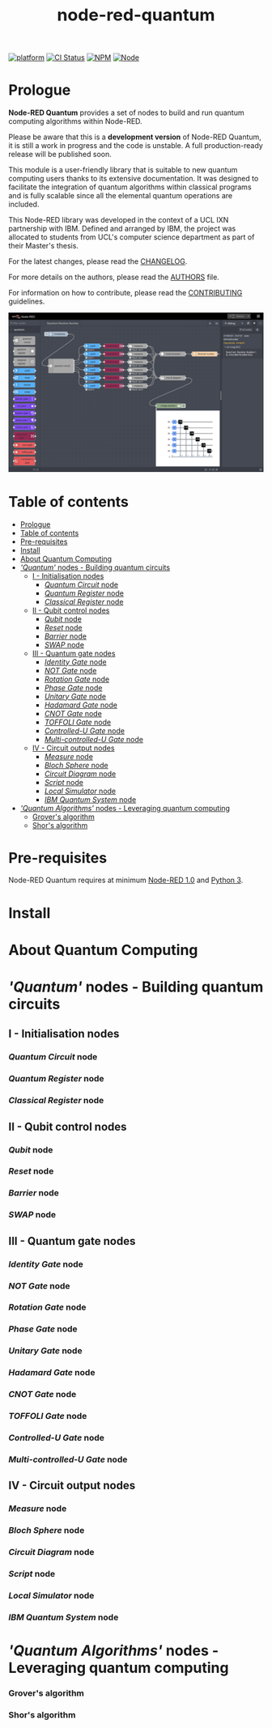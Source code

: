 <header><h1 style='font-size: 25pt'>node-red-quantum</h1></header>

[![platform](https://img.shields.io/badge/platform-Node--RED-red)](https://nodered.org)
[![CI Status](https://img.shields.io/github/workflow/status/louislefevre/node-red-contrib-quantum/Node.js%20CI)](https://github.com/louislefevre/node-red-contrib-quantum/actions/workflows/node.js.yml)
[![NPM](https://img.shields.io/npm/v/node-red-contrib-quantum)](https://www.npmjs.com/package/node-red-contrib-quantum)
[![Node](https://img.shields.io/node/v/node-red-contrib-quantum)](https://nodejs.org/en/)


# Prologue

**Node-RED Quantum** provides a set of nodes to build and run quantum computing algorithms within Node-RED.

Please be aware that this is a  **development version** of Node-RED Quantum, it is still a work in progress and the code is unstable. A full production-ready release will be published soon.

This module is a user-friendly library that is suitable to new quantum computing users thanks to its extensive documentation. It was designed to facilitate the integration of quantum algorithms within classical programs and is fully scalable since all the elemental quantum operations are included. 

This Node-RED library was developed in the context of a UCL IXN partnership with IBM. Defined and arranged by IBM, the project was allocated to students from UCL's computer science department as part of their Master's thesis. 

For the latest changes, please read the [CHANGELOG](CHANGELOG.md).

For more details on the authors, please read the [AUTHORS](AUTHORS) file.

For information on how to contribute, please read the [CONTRIBUTING](CONTRIBUTING.md) guidelines.

![Quantum Circuit example](./images/QuantumRandomNumber.png)


# Table of contents
- [Prologue](#prologue)
- [Table of contents](#table-of-contents)
- [Pre-requisites](#pre-requisites)
- [Install](#install)
- [About Quantum Computing](#about-quantum-computing)
- [*'Quantum'* nodes - Building quantum circuits](#quantum-nodes---building-quantum-circuits)
  - [I - Initialisation nodes](#i---initialisation-nodes)
    - [*Quantum Circuit* node](#quantum-circuit-node)
    - [*Quantum Register* node](#quantum-register-node)
    - [*Classical Register* node](#classical-register-node)
  - [II - Qubit control nodes](#ii---qubit-control-nodes)
    - [*Qubit* node](#qubit-node)
    - [*Reset* node](#reset-node)
    - [*Barrier* node](#barrier-node)
    - [*SWAP* node](#swap-node)
  - [III - Quantum gate nodes](#iii---quantum-gate-nodes)
    - [*Identity Gate* node](#identity-gate-node)
    - [*NOT Gate* node](#not-gate-node)
    - [*Rotation Gate* node](#rotation-gate-node)
    - [*Phase Gate* node](#phase-gate-node)
    - [*Unitary Gate* node](#unitary-gate-node)
    - [*Hadamard Gate* node](#hadamard-gate-node)
    - [*CNOT Gate* node](#cnot-gate-node)
    - [*TOFFOLI Gate* node](#toffoli-gate-node)
    - [*Controlled-U Gate* node](#controlled-u-gate-node)
    - [*Multi-controlled-U Gate* node](#multi-controlled-u-gate-node)
  - [IV - Circuit output nodes](#iv---circuit-output-nodes)
    - [*Measure* node](#measure-node)
    - [*Bloch Sphere* node](#bloch-sphere-node)
    - [*Circuit Diagram* node](#circuit-diagram-node)
    - [*Script* node](#script-node)
    - [*Local Simulator* node](#local-simulator-node)
    - [*IBM Quantum System* node](#ibm-quantum-system-node)
- [*'Quantum Algorithms'* nodes - Leveraging quantum computing](#quantum-algorithms-nodes---leveraging-quantum-computing)
    - [Grover's algorithm](#grovers-algorithm)
    - [Shor's algorithm](#shors-algorithm)



# Pre-requisites
Node-RED Quantum requires at minimum [Node-RED 1.0](https://nodered.org) and [Python 3](https://www.python.org/).



# Install



# About Quantum Computing




# *'Quantum'* nodes - Building quantum circuits


## I - Initialisation nodes

### *Quantum Circuit* node

### *Quantum Register* node

### *Classical Register* node



## II - Qubit control nodes

### *Qubit* node

### *Reset* node

### *Barrier* node

### *SWAP* node



## III - Quantum gate nodes

### *Identity Gate* node

### *NOT Gate* node

### *Rotation Gate* node

### *Phase Gate* node

### *Unitary Gate* node

### *Hadamard Gate* node

### *CNOT Gate* node

### *TOFFOLI Gate* node

### *Controlled-U Gate* node

### *Multi-controlled-U Gate* node



## IV - Circuit output nodes

### *Measure* node

### *Bloch Sphere* node

### *Circuit Diagram* node

### *Script* node

### *Local Simulator* node

### *IBM Quantum System* node




# *'Quantum Algorithms'* nodes - Leveraging quantum computing

### Grover's algorithm

### Shor's algorithm